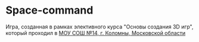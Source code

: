 # Space-command

Игра, созданная в рамках элективного курса "Основы создания 3D игр", который проходил в [МОУ СОШ №14, г. Коломны, Московской области](http://www.klm-sch14.edusite.ru/)
